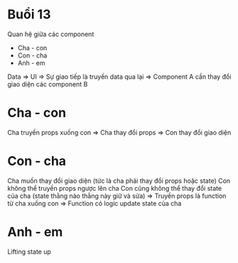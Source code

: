 # Buổi 13

Quan hệ giữa các component
- Cha - con
- Con - cha
- Anh - em

Data => UI => Sự giao tiếp là truyền data qua lại => Component A cần thay đổi giao diện các component B

# Cha - con
Cha truyền props xuống con => Cha thay đổi props => Con thay đổi giao diện
# Con - cha
Cha muốn thay đổi giao diện (tức là cha phải thay đổi props hoặc state)
Con không thể truyền props ngược lên cha
Con cũng không thể thay đổi state của cha (state thằng nào thằng này giữ và sửa)
=> Truyền props là function từ cha xuống con
=> Function có logic update state của cha
# Anh - em
Lifting state up